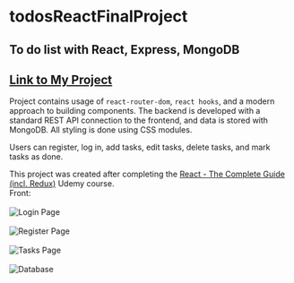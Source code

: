 # todosReactFinalProject
## To do list with React, Express, MongoDB
## [Link to My Project](https://todos-react-final-projec-git-374555-wojciechs-projects-472c4b47.vercel.app/login)

Project contains usage of `react-router-dom`, `react hooks`, and a modern approach to building components. The backend is developed with a standard REST API connection to the frontend, and data is stored with MongoDB. All styling is done using CSS modules. 

Users can register, log in, add tasks, edit tasks, delete tasks, and mark tasks as done.

This project was created after completing the [React - The Complete Guide (incl. Redux)](https://www.udemy.com/course/react-the-complete-guide-incl-redux/learn/lecture/35733876?start=375#content) Udemy course.
<br />
Front:
<br /><br />
![Login Page](https://github.com/wojo501/todosReactFinalProject/blob/master/images/loginPage.png)
<br /><br />
![Register Page](https://github.com/wojo501/todosReactFinalProject/blob/master/images/registerPage.png)
<br /><br />
![Tasks Page](https://github.com/wojo501/todosReactFinalProject/blob/master/images/tasksPage.png)
<br /><br />
![Database](https://github.com/wojo501/todosReactFinalProject/blob/master/images/database.PNG)
<br /><br /><br />


